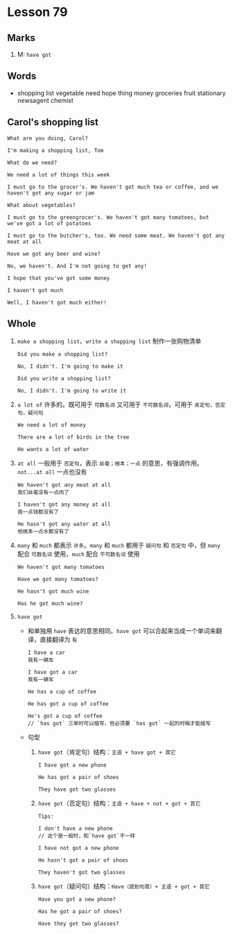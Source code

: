 # Lesson 79

## Marks

1. M: `have got`

## Words

- shopping list vegetable need hope thing money groceries fruit stationary newsagent chemist

## Carol's shopping list

```
What are you doing, Carol?

I'm making a shopping list, Tom

What do we need?

We need a lot of things this week

I must go to the grocer's. We haven't got much tea or coffee, and we haven't got any sugar or jam

What about vegetables?

I must go to the greengrocer's. We haven't got many tomatoes, but we've got a lot of potatoes

I must go to the butcher's, too. We need some meat. We haven't got any meat at all

Have we got any beer and wine?

No, we haven't. And I'm not going to get any!

I hope that you've got some money

I haven't got much

Well, I haven't got much either!
```

## Whole

1. `make a shopping list`、`write a shopping list` 制作一张购物清单

   ```
   Did you make a shopping list?

   No, I didn't. I'm going to make it

   Did you write a shopping list?

   No, I didn't. I'm going to write it
   ```

2. `a lot of` 许多的。既可用于 `可数名词` 又可用于 `不可数名词`，可用于 `肯定句，否定句，疑问句`

   ```
   We need a lot of money

   There are a lot of birds in the tree

   He wants a lot of water
   ```

3. `at all` 一般用于 `否定句`，表示 `丝毫；根本；一点` 的意思，有强调作用。`not...at all` 一点也没有

   ```
   We haven't got any meat at all
   我们丝毫没有一点肉了

   I haven't got any money at all
   我一点钱都没有了

   He hasn't got any water at all
   他根本一点水都没有了
   ```

4. `many` 和 `much` 都表示 `许多`。`many` 和 `much` 都用于 `疑问句` 和 `否定句` 中，但 `many` 配合 `可数名词` 使用，`much` 配合 `不可数名词` 使用

   ```
   We haven't got many tomatoes

   Have we got many tomatoes?

   He hasn't got much wine

   Has he got much wine?
   ```

5. `have got`

   - 和单独用 `have` 表达的意思相同。`have got` 可以合起来当成一个单词来翻译，直接翻译为 `有`

     ```
     I have a car
     我有一辆车

     I have got a car
     我有一辆车

     He has a cup of coffee

     He has got a cup of coffee

     He's got a cup of coffee
     // `has got` 三单时可以缩写，但必须要 `has got` 一起的时候才能缩写
     ```

   - 句型

     1. `have got`（肯定句）结构：`主语 + have got + 其它`

        ```
        I have got a new phone

        He has got a pair of shoes

        They have got two glasses
        ```

     2. `have got`（否定句）结构：`主语 + have + not + got + 其它`

        ```
        Tips:

        I don't have a new phone
        // 这个是一般时，和`have got`不一样
        ```

        ```
        I have not got a new phone

        He hasn't got a pair of shoes

        They haven't got two glasses
        ```

     3. `have got`（疑问句）结构：`Have（提到句首）+ 主语 + got + 其它`

        ```
        Have you got a new phone?

        Has he got a pair of shoes?

        Have they got two glasses?
        ```

